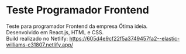 # Teste Programador Frontend

Teste para programador Frontend da empresa Ótima ideia.  
Desenvolvido em React.js, HTML e CSS.  
Build realizado no Netlify: https://605d4e9cf22f5a3749457fa2--elastic-williams-c31807.netlify.app/
